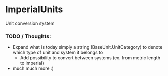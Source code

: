 # ImperialUnits

Unit conversion system

### TODO / Thoughts: 
* Expand what is today simply a string (BaseUnit.UnitCategory) to denote which type of unit and system it belongs to
  * Add possibility to convert between systems (ex. from metric length to imperial) 
* much much more :)

